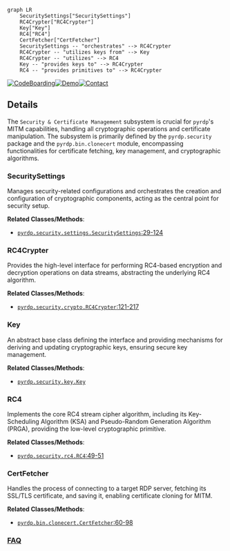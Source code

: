 ```mermaid
graph LR
    SecuritySettings["SecuritySettings"]
    RC4Crypter["RC4Crypter"]
    Key["Key"]
    RC4["RC4"]
    CertFetcher["CertFetcher"]
    SecuritySettings -- "orchestrates" --> RC4Crypter
    RC4Crypter -- "utilizes keys from" --> Key
    RC4Crypter -- "utilizes" --> RC4
    Key -- "provides keys to" --> RC4Crypter
    RC4 -- "provides primitives to" --> RC4Crypter
```

[![CodeBoarding](https://img.shields.io/badge/Generated%20by-CodeBoarding-9cf?style=flat-square)](https://github.com/CodeBoarding/GeneratedOnBoardings)[![Demo](https://img.shields.io/badge/Try%20our-Demo-blue?style=flat-square)](https://www.codeboarding.org/demo)[![Contact](https://img.shields.io/badge/Contact%20us%20-%20contact@codeboarding.org-lightgrey?style=flat-square)](mailto:contact@codeboarding.org)

## Details

The `Security & Certificate Management` subsystem is crucial for `pyrdp`'s MITM capabilities, handling all cryptographic operations and certificate manipulation. The subsystem is primarily defined by the `pyrdp.security` package and the `pyrdp.bin.clonecert` module, encompassing functionalities for certificate fetching, key management, and cryptographic algorithms.

### SecuritySettings
Manages security-related configurations and orchestrates the creation and configuration of cryptographic components, acting as the central point for security setup.


**Related Classes/Methods**:

- <a href="https://github.com/GoSecure/pyrdp/blob/main/pyrdp/security/settings.py#L29-L124" target="_blank" rel="noopener noreferrer">`pyrdp.security.settings.SecuritySettings`:29-124</a>


### RC4Crypter
Provides the high-level interface for performing RC4-based encryption and decryption operations on data streams, abstracting the underlying RC4 algorithm.


**Related Classes/Methods**:

- <a href="https://github.com/GoSecure/pyrdp/blob/main/pyrdp/security/crypto.py#L121-L217" target="_blank" rel="noopener noreferrer">`pyrdp.security.crypto.RC4Crypter`:121-217</a>


### Key
An abstract base class defining the interface and providing mechanisms for deriving and updating cryptographic keys, ensuring secure key management.


**Related Classes/Methods**:

- <a href="https://github.com/GoSecure/pyrdp/blob/main/pyrdp/security/key.py" target="_blank" rel="noopener noreferrer">`pyrdp.security.key.Key`</a>


### RC4
Implements the core RC4 stream cipher algorithm, including its Key-Scheduling Algorithm (KSA) and Pseudo-Random Generation Algorithm (PRGA), providing the low-level cryptographic primitive.


**Related Classes/Methods**:

- <a href="https://github.com/GoSecure/pyrdp/blob/main/pyrdp/security/rc4.py#L49-L51" target="_blank" rel="noopener noreferrer">`pyrdp.security.rc4.RC4`:49-51</a>


### CertFetcher
Handles the process of connecting to a target RDP server, fetching its SSL/TLS certificate, and saving it, enabling certificate cloning for MITM.


**Related Classes/Methods**:

- <a href="https://github.com/GoSecure/pyrdp/blob/main/pyrdp/bin/clonecert.py#L60-L98" target="_blank" rel="noopener noreferrer">`pyrdp.bin.clonecert.CertFetcher`:60-98</a>




### [FAQ](https://github.com/CodeBoarding/GeneratedOnBoardings/tree/main?tab=readme-ov-file#faq)
